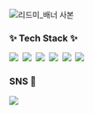 ![리드미_배너 사본](https://user-images.githubusercontent.com/30336663/131672926-34c72d4b-5237-4267-b3a3-83fa37d40c2a.png)

<h3>✨ Tech Stack ✨</h3>
<p>
  <img src="https://img.shields.io/badge/Java-007396?style=flat-square&logo=Java&logoColor=white"/>&nbsp
  <img src="https://img.shields.io/badge/HTML5-E34F26?style=flat-square&logo=HTML5&logoColor=white"/>&nbsp 
  <img src="https://img.shields.io/badge/CSS3-1572B6?style=flat-square&logo=CSS3&logoColor=white"/>&nbsp
  <img src="https://img.shields.io/badge/Oracle-F80000?style=flat-square&logo=Oracle&logoColor=white"/>&nbsp
  <img src="https://img.shields.io/badge/Spring-black?style=flat-square&logo=Spring&logoColor=white"/>&nbsp
  <img src="https://img.shields.io/badge/JavaScript-F7DF1E?style=flat-square&logo=JavaScript&logoColor=white"/>&nbsp<br>
</p>

<h3>SNS 💬</h3>
<p>
  <a href="https://www.instagram.com/zzan_9/"><img src="https://img.shields.io/badge/Instagram-E4405F?style=flat-square&logo=Instagram&logoColor=white&link=https://www.instagram.com/haero_kim/"/></a>&nbsp
</p>
